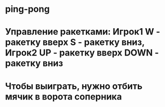 # ping-pong
# Управление ракетками: Игрок1 W - ракетку вверх S - ракетку вниз, Игрок2 UP - ракетку вверх DOWN - ракетку вниз
# Чтобы выиграть, нужно отбить мячик в ворота соперника
